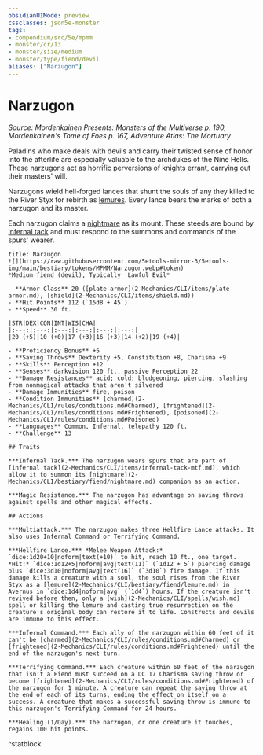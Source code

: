 ```yaml
---
obsidianUIMode: preview
cssclasses: json5e-monster
tags:
- compendium/src/5e/mpmm
- monster/cr/13
- monster/size/medium
- monster/type/fiend/devil
aliases: ["Narzugon"]
---
```

# Narzugon
*Source: Mordenkainen Presents: Monsters of the Multiverse p. 190, Mordenkainen's Tome of Foes p. 167, Adventure Atlas: The Mortuary*  

Paladins who make deals with devils and carry their twisted sense of honor into the afterlife are especially valuable to the archdukes of the Nine Hells. These narzugons act as horrific perversions of knights errant, carrying out their masters' will.

Narzugons wield hell-forged lances that shunt the souls of any they killed to the River Styx for rebirth as [lemures](2-Mechanics/CLI/bestiary/fiend/lemure.md). Every lance bears the marks of both a narzugon and its master.

Each narzugon claims a [nightmare](2-Mechanics/CLI/bestiary/fiend/nightmare.md) as its mount. These steeds are bound by [infernal tack](2-Mechanics/CLI/items/infernal-tack-mtf.md) and must respond to the summons and commands of the spurs' wearer.

```ad-statblock
title: Narzugon
![](https://raw.githubusercontent.com/5etools-mirror-3/5etools-img/main/bestiary/tokens/MPMM/Narzugon.webp#token)
*Medium fiend (devil), Typically  Lawful Evil*

- **Armor Class** 20 ([plate armor](2-Mechanics/CLI/items/plate-armor.md), [shield](2-Mechanics/CLI/items/shield.md))
- **Hit Points** 112 (`15d8 + 45`)
- **Speed** 30 ft.

|STR|DEX|CON|INT|WIS|CHA|
|:---:|:---:|:---:|:---:|:---:|:---:|
|20 (+5)|10 (+0)|17 (+3)|16 (+3)|14 (+2)|19 (+4)|

- **Proficiency Bonus** +5
- **Saving Throws** Dexterity +5, Constitution +8, Charisma +9
- **Skills** Perception +12
- **Senses** darkvision 120 ft., passive Perception 22
- **Damage Resistances** acid; cold; bludgeoning, piercing, slashing from nonmagical attacks that aren't silvered
- **Damage Immunities** fire, poison
- **Condition Immunities** [charmed](2-Mechanics/CLI/rules/conditions.md#Charmed), [frightened](2-Mechanics/CLI/rules/conditions.md#Frightened), [poisoned](2-Mechanics/CLI/rules/conditions.md#Poisoned)
- **Languages** Common, Infernal, telepathy 120 ft.
- **Challenge** 13

## Traits

***Infernal Tack.*** The narzugon wears spurs that are part of [infernal tack](2-Mechanics/CLI/items/infernal-tack-mtf.md), which allow it to summon its [nightmare](2-Mechanics/CLI/bestiary/fiend/nightmare.md) companion as an action.

***Magic Resistance.*** The narzugon has advantage on saving throws against spells and other magical effects.

## Actions

***Multiattack.*** The narzugon makes three Hellfire Lance attacks. It also uses Infernal Command or Terrifying Command.

***Hellfire Lance.*** *Melee Weapon Attack:* `dice:1d20+10|noform|text(+10)` to hit, reach 10 ft., one target. *Hit:* `dice:1d12+5|noform|avg|text(11)` (`1d12 + 5`) piercing damage plus `dice:3d10|noform|avg|text(16)` (`3d10`) fire damage. If this damage kills a creature with a soul, the soul rises from the River Styx as a [lemure](2-Mechanics/CLI/bestiary/fiend/lemure.md) in Avernus in `dice:1d4|noform|avg` (`1d4`) hours. If the creature isn't revived before then, only a [wish](2-Mechanics/CLI/spells/wish.md) spell or killing the lemure and casting true resurrection on the creature's original body can restore it to life. Constructs and devils are immune to this effect.

***Infernal Command.*** Each ally of the narzugon within 60 feet of it can't be [charmed](2-Mechanics/CLI/rules/conditions.md#Charmed) or [frightened](2-Mechanics/CLI/rules/conditions.md#Frightened) until the end of the narzugon's next turn.

***Terrifying Command.*** Each creature within 60 feet of the narzugon that isn't a Fiend must succeed on a DC 17 Charisma saving throw or become [frightened](2-Mechanics/CLI/rules/conditions.md#Frightened) of the narzugon for 1 minute. A creature can repeat the saving throw at the end of each of its turns, ending the effect on itself on a success. A creature that makes a successful saving throw is immune to this narzugon's Terrifying Command for 24 hours.

***Healing (1/Day).*** The narzugon, or one creature it touches, regains 100 hit points.
```
^statblock